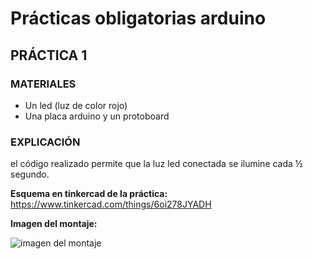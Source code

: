 # Prácticas obligatorias arduino

## PRÁCTICA 1

### MATERIALES
- Un led (luz de color rojo) 
- Una placa arduino y un protoboard

### EXPLICACIÓN
el código realizado permite que la luz led conectada se ilumine cada ½ segundo.

**Esquema en tinkercad de la práctica:** 
https://www.tinkercad.com/things/6oi278JYADH

**Imagen del montaje:**

![imagen del montaje](../imagenes/practica1.jpg)
